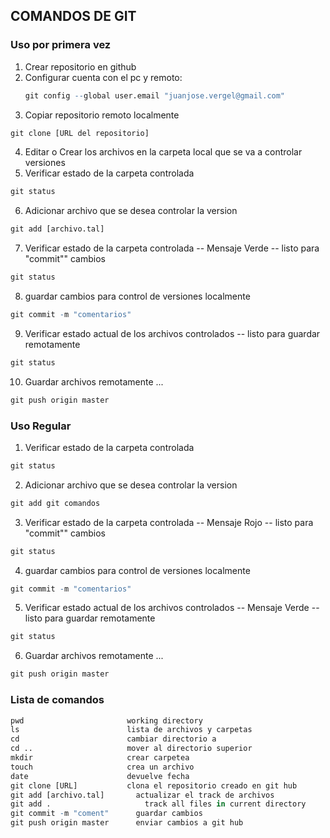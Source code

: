 ## COMANDOS DE GIT

### Uso por primera vez

1. Crear repositorio en github
2. Configurar cuenta con el pc y remoto:
    ```R
    git config --global user.email "juanjose.vergel@gmail.com"
    ```
3. Copiar repositorio remoto localmente
```R
git clone [URL del repositorio]
```
4. Editar o Crear los archivos en la carpeta local que se va a controlar versiones
5. Verificar estado de la carpeta controlada
```R
git status
```
6. Adicionar archivo que se desea controlar la version
```R
git add [archivo.tal]
```
7. Verificar estado de la carpeta controlada -- Mensaje Verde -- listo para "commit"" cambios
```R
git status
```
8. guardar cambios para control de versiones localmente
```R
git commit -m "comentarios"  
```
9. Verificar estado actual de los archivos controlados -- listo para guardar remotamente
```R
git status
```
10. Guardar archivos remotamente
...
```R
git push origin master
```

### Uso Regular

1. Verificar estado de la carpeta controlada
```R
git status
```
2. Adicionar archivo que se desea controlar la version
```R
git add git comandos
```
3. Verificar estado de la carpeta controlada -- Mensaje Rojo -- listo para "commit"" cambios
```R
git status
```
4. guardar cambios para control de versiones localmente
```R
git commit -m "comentarios"  
```
5. Verificar estado actual de los archivos controlados -- Mensaje Verde -- listo para guardar remotamente
```R
git status
```
6. Guardar archivos remotamente
...
```R
git push origin master
```

### Lista de comandos

```R
pwd                       working directory
ls                        lista de archivos y carpetas
cd                        cambiar directorio a 
cd ..                     mover al directorio superior
mkdir                     crear carpetea
touch                     crea un archivo
date                      devuelve fecha
git clone [URL]           clona el repositorio creado en git hub
git add [archivo.tal]    	actualizar el track de archivos
git add .		      	      track all files in current directory
git commit -m "coment"		guardar cambios
git push origin master		enviar cambios a git hub
```